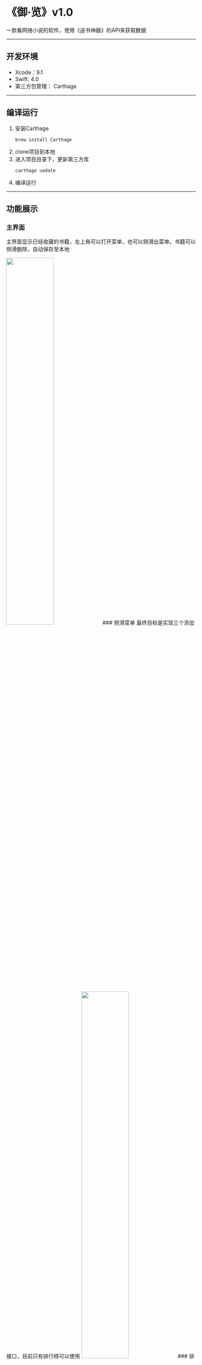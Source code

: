 # 《御·览》v1.0
一款看网络小说的软件，使用《追书神器》的API来获取数据
____
## 开发环境
- Xcode：9.1
- Swift: 4.0
- 第三方包管理： Carthage
----
## 编译运行
1. 安装Carthage
    ```
    brew install Carthage
    ```
2. clone项目到本地
3. 进入项目目录下，更新第三方库
   ```
   carthage uodate
   ```
4. 编译运行
----
## 功能展示
### 主界面
主界面显示已经收藏的书籍，左上角可以打开菜单，也可以侧滑出菜单。书籍可以侧滑删除，自动保存至本地

<img src="https://github.com/thunderning/NovelReader/blob/master/images/main.png" width="50%" height="%50">
### 侧滑菜单
最终目标是实现三个添加接口，目前只有排行榜可以使用

<img src="https://github.com/thunderning/NovelReader/blob/master/images/mainmenu.png" width="50%" height="%50">
### 排行榜界面
<img src="https://github.com/thunderning/NovelReader/blob/master/images/rank.png" width="50%" height="%50">
### 排行榜具体信息
异步加载图片

<img src="https://github.com/thunderning/NovelReader/blob/master/images/ranklist.png" width="50%" height="%50">
### 书籍具体信息
自动查找本地信息，若此书已存在，则显示移除按钮，否则是添加按钮

<img src="https://github.com/thunderning/NovelReader/blob/master/images/detail.png" width="50%" height="%50">
<img src="https://github.com/thunderning/NovelReader/blob/master/images/detail2.png" width="50%" height="%50">
### 加载阅读界面
第一次打开某书籍要初始化其中的本地存储结构，耗时较长

<img src="https://github.com/thunderning/NovelReader/blob/master/images/firstopen.png" width="50%" height="%50">
### 阅读界面
顶部是章节名称，左下角读取电池信息和时间信息。采用仿真翻页效果

<img src="https://github.com/thunderning/NovelReader/blob/master/images/reader.png" width="50%" height="%50">
### 阅读界面设置
点击屏幕中央弹出设置界面，可以改变屏幕亮度，修改字体大小，白天的背景色

缓存按钮可以异步缓存此书所有章节

<img src="https://github.com/thunderning/NovelReader/blob/master/images/readersetting.png" width="50%" height="%50">
### 夜间模式
<img src="https://github.com/thunderning/NovelReader/blob/master/images/night.png" width="50%" height="%50">
### 选择章节
<img src="https://github.com/thunderning/NovelReader/blob/master/images/chapterchosen.png" width="50%" height="%50">
### 支持下拉刷新
<img src="https://github.com/thunderning/NovelReader/blob/master/images/refresh.png" width="50%" height="%50">
### 选择源
<img src="https://github.com/thunderning/NovelReader/blob/master/images/sourcechosen.png" width="50%" height="%50">

## 目标添加的功能
- [x] 阅读器分页
- [x] 阅读器修改字体和行间距
- [x] 阅读器换肤
- [x] 阅读器换源
- [x] 数据持久化
- [x] 网络连接问题提醒
- [x] 通过排行榜添加书籍
- [ ] 通过搜索选书
- [ ] 通过分类选书
- [ ] 通过书单选书
- [ ] 可修改翻页方式
- [ ] 整体主题统一可变
- [ ] 阅读时间提醒
- [ ] 低电量提醒

## 第三方库
- ESPullToRefresh   下拉刷新
- PKHUD 提醒框
- Segmentio 选择框
- SwiftTheme 换肤功能
- Chameleon 扁平化颜色
- FlowingMenu 侧滑菜单

## 结语
虽然距离理想目标还有一段距离，但是至少目前已经可以选书看书了，权当是1.0版本啦。以自己目前的使用感觉来看，无论是功能上还是性能上基本算是比较成功。在考试周忙完之后会继续该项目的开发，也欢迎大家使用。这是目前为止唯一一门课程让我写出了能够方便自己生活的程序，感谢曹老师一个学期的教导，下学期还会选您的课。
